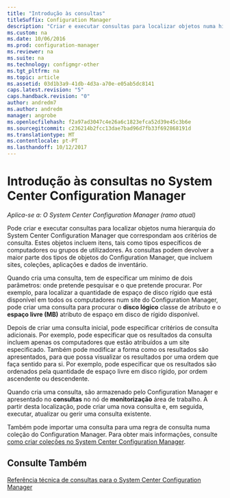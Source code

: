 ```yaml
---
title: "Introdução às consultas"
titleSuffix: Configuration Manager
description: "Criar e executar consultas para localizar objetos numa hierarquia do System Center Configuration Manager que correspondam aos critérios de consulta."
ms.custom: na
ms.date: 10/06/2016
ms.prod: configuration-manager
ms.reviewer: na
ms.suite: na
ms.technology: configmgr-other
ms.tgt_pltfrm: na
ms.topic: article
ms.assetid: 03d1b3a9-41db-4d3a-a70e-e05ab5dc8141
caps.latest.revision: "5"
caps.handback.revision: "0"
author: andredm7
ms.author: andredm
manager: angrobe
ms.openlocfilehash: f2a97ad3047c4e26a6c1823efca52d39e45c3b6e
ms.sourcegitcommit: c236214b2fcc13dae7bad96d7fb33f692868191d
ms.translationtype: MT
ms.contentlocale: pt-PT
ms.lasthandoff: 10/12/2017
---
```

# <a name="introduction-to-queries-in-system-center-configuration-manager"></a>Introdução às consultas no System Center Configuration Manager

*Aplica-se a: O System Center Configuration Manager (ramo atual)*

Pode criar e executar consultas para localizar objetos numa hierarquia do System Center Configuration Manager que correspondam aos critérios de consulta. Estes objetos incluem itens, tais como tipos específicos de computadores ou grupos de utilizadores. As consultas podem devolver a maior parte dos tipos de objetos do Configuration Manager, que incluem sites, coleções, aplicações e dados de inventário.  

 Quando cria uma consulta, tem de especificar um mínimo de dois parâmetros: onde pretende pesquisar e o que pretende procurar. Por exemplo, para localizar a quantidade de espaço de disco rígido que está disponível em todos os computadores num site do Configuration Manager, pode criar uma consulta para procurar o **disco lógico** classe de atributo e o **espaço livre (MB)** atributo de espaço em disco de rígido disponível.  

 Depois de criar uma consulta inicial, pode especificar critérios de consulta adicionais. Por exemplo, pode especificar que os resultados da consulta incluem apenas os computadores que estão atribuídos a um site especificado. Também pode modificar a forma como os resultados são apresentados, para que possa visualizar os resultados por uma ordem que faça sentido para si. Por exemplo, pode especificar que os resultados são ordenados pela quantidade de espaço livre em disco rígido, por ordem ascendente ou descendente.  

 Quando cria uma consulta, são armazenado pelo Configuration Manager e apresentado no **consultas** no nó de **monitorização** área de trabalho. A partir desta localização, pode criar uma nova consulta e, em seguida, executar, atualizar ou gerir uma consulta existente.  

 Também pode importar uma consulta para uma regra de consulta numa coleção do Configuration Manager. Para obter mais informações, consulte [como criar coleções no System Center Configuration Manager](../../../core/clients/manage/collections/create-collections.md).  

## <a name="see-also"></a>Consulte Também  
 [Referência técnica de consultas para o System Center Configuration Manager](../../../core/servers/manage/queries-technical-reference.md)
